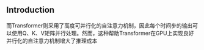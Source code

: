 ## Introduction

而Transformer则采用了高度可并行化的自注意力机制，因此每个时间步的输出可以使用Q、K、V矩阵并行处理。然而，这种帮助Transformer在GPU上实现良好并行化的自注意力机制增大了推理成本